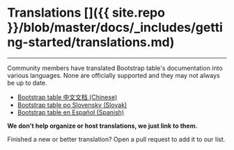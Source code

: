 # Translations []({{ site.repo }}/blob/master/docs/_includes/getting-started/translations.md)

---

Community members have translated Bootstrap table's documentation into various languages. None are officially supported and they may not always be up to date.

* [Bootstrap table 中文文档 (Chinese)]()
* [Bootstrap table po Slovensky (Slovak)]()
* [Bootstrap table en Español (Spanish)]()

**We don't help organize or host translations, we just link to them.**

Finished a new or better translation? Open a pull request to add it to our list.
